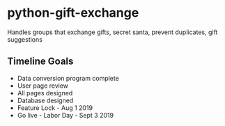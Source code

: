 # python-gift-exchange
Handles groups that exchange gifts, secret santa, prevent duplicates, gift suggestions

## Timeline Goals

* Data conversion program complete
* User page review
* All pages designed
* Database designed
* Feature Lock - Aug 1 2019
* Go live - Labor Day - Sept 3 2019
